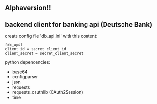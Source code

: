 ## Alphaversion!!

## backend client for banking api (Deutsche Bank)

create config file 'db_api.ini' with this content:

```
[db_api]
client_id = secret_client_id
client_secret = secret_client_secret
```

python dependencies:
- base64
- configparser
- json
- requests
- requests_oauthlib (OAuth2Session)
- time
